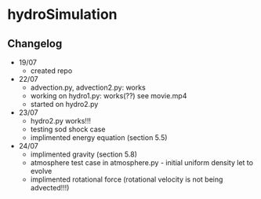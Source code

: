 # hydroSimulation  

## Changelog  
* 19/07  
    * created repo  
* 22/07  
    * advection.py, advection2.py: works  
    * working on hydro1.py: works(??) see movie.mp4  
    * started on hydro2.py  
* 23/07  
    * hydro2.py works!!!  
    * testing sod shock case  
    * implimented energy equation (section 5.5)  
* 24/07  
    * implimented gravity (section 5.8)  
    * atmosphere test case in atmosphere.py - initial uniform density let to evolve  
    * implimented rotational force (rotational velocity is not being advected!!!)   
